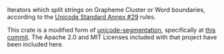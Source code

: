 Iterators which split strings on Grapheme Cluster or Word boundaries, according
to the [Unicode Standard Annex #29](http://www.unicode.org/reports/tr29/) rules.

This crate is a modified form of [unicode-segmentation](https://github.com/unicode-rs/unicode-segmentation), specifically at [this commit](https://github.com/llogiq/flamer/tree/1a886b06f098e4f808120606a9c5a09a163985d1). The Apache 2.0 and MIT Licenses included with that project have been included here. 